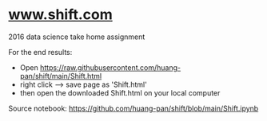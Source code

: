# www.shift.com

2016 data science take home assignment

For the end results:

- Open https://raw.githubusercontent.com/huang-pan/shift/main/Shift.html
- right click --> save page as 'Shift.html'
- then open the downloaded Shift.html on your local computer

Source notebook: https://github.com/huang-pan/shift/blob/main/Shift.ipynb